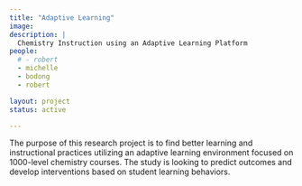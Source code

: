 ```yaml
---
title: "Adaptive Learning"
image:
description: |
  Chemistry Instruction using an Adaptive Learning Platform
people:
  # - robert
  - michelle
  - bodong
  - robert

layout: project
status: active

---
```


The purpose of this research project is to find better learning and instructional practices utilizing an adaptive learning environment focused on 1000-level chemistry courses. The
study is looking to predict outcomes
and develop interventions based on student learning behaviors.